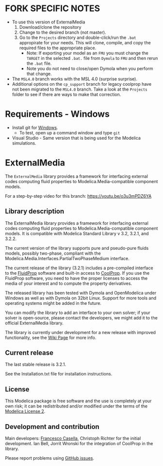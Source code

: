 # FORK SPECIFIC NOTES
- To use this version of ExternalMedia
   1. Download/clone the repository
   2. Change to the desired branch (not master).
   3. Go to the `Projects` directory and double-click/run the `.bat` appropirate for your needs. This will clone, compile, and copy the required files to the appropriate place.
       - Note: If exporting your model as an `FMU` you must change the `TARGET` in the selected `.bat.` file from `Dymola` to `FMU` and then rerun the `.bat` file. 
       - Note you do not need to close/open Dymola when you perform that change. 
- The `MSL4.0` branch works with the MSL 4.0 (surprise surprise).
- Additional options on the `cp_support` branch for legacy coolprop have not been migrated to the `MSL4.0` branch. Take a look at the `Projects` folder to see if there are ways to make that correction.

# Requirements - Windows
- Install git for [Windows](https://git-scm.com/download/win).
    - To test, open up a command window and type `git`
- Visual Studio - Same version that is being used for the Modelica simulations.

# ExternalMedia

The `ExternalMedia` library provides a framework for interfacing external codes computing fluid properties to Modelica.Media-compatible component models.

For a step-by-step video for this branch: https://youtu.be/o3u3mPDZ6YA

## Library description

The ExternalMedia library provides a framework for interfacing external codes computing fluid properties to Modelica.Media-compatible component models.
It is compatible with Modelica Standard Library v 3.2, 3.2.1, and 3.2.2.

The current version of the library supports pure and pseudo-pure fluids models, possibly two-phase, compliant with the Modelica.Media.Interfaces.PartialTwoPhaseMedium interface.

The current release of the library (3.2.1) includes a pre-compiled interface to the [FluidProp](http://www.asimptote.nl/software/fluidprop) software and built-in access to [CoolProp](http://www.coolprop.org).
If you use the FluidProp software, you need to have the proper licenses to access the media of your interest and to compute the property derivatives.

The released library has been tested with Dymola and OpenModelica under Windows as well as with Dymola on 32bit Linux. Support for more tools and operating systems might
be added in the future.

You can modify the library to add an interface to your own solver; if your solver is open-source, please contact the developers, we might add it to the official
ExternalMedia library.

The library is currently under development for a new release with improved functionality, see the [Wiki Page](https://github.com/modelica/ExternalMedia/wiki) for more info. 

## Current release

The last stable release is 3.2.1.

See the Installation.txt file for installation instructions.

## License

This Modelica package is free software and the use is completely at your own risk;
it can be redistributed and/or modified under the terms of the [Modelica License 2](https://modelica.org/licenses/ModelicaLicense2).

## Development and contribution
Main developers: [Francesco Casella](mailto:francesco.casella@polimi.it), Christoph Richter for the initial development. Ian Bell, Jorrit Wronski for the integration of CoolProp in the library.

Please report problems using [GitHub issues](https://github.com/modelica/ExternalMedia/issues).
